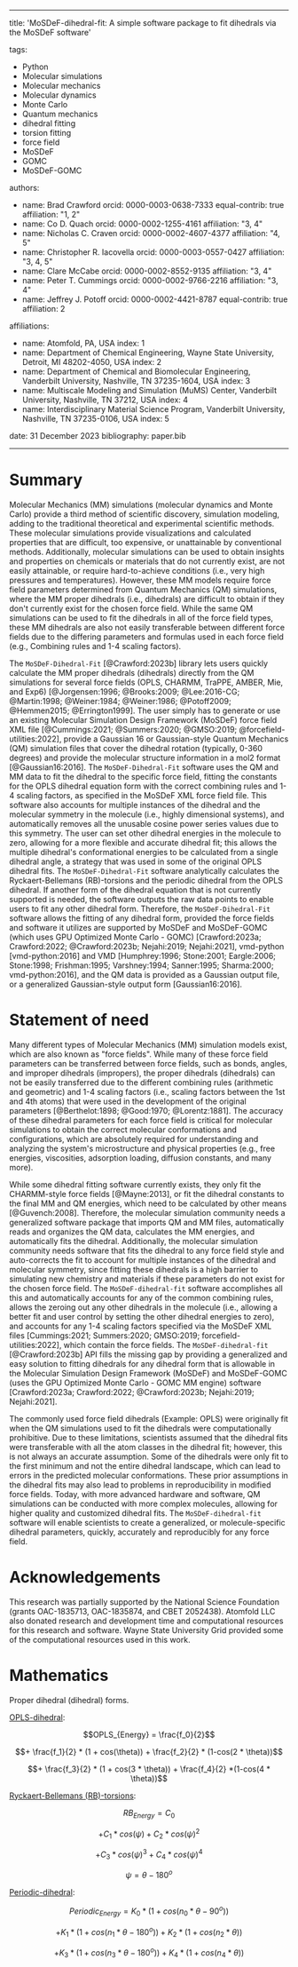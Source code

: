 
---
title: 'MoSDeF-dihedral-fit: A simple software package to fit dihedrals via the MoSDeF software'

tags:
  - Python
  - Molecular simulations
  - Molecular mechanics
  - Molecular dynamics
  - Monte Carlo
  - Quantum mechanics
  - dihedral fitting
  - torsion fitting
  - force field
  - MoSDeF
  - GOMC
  - MoSDeF-GOMC

authors:
  - name: Brad Crawford
    orcid: 0000-0003-0638-7333
    equal-contrib: true
    affiliation: "1, 2"
  - name: Co D. Quach
    orcid: 0000-0002-1255-4161
    affiliation: "3, 4"
  - name: Nicholas C. Craven
    orcid: 0000-0002-4607-4377
    affiliation: "4, 5"
  - name: Christopher R. Iacovella
    orcid: 0000-0003-0557-0427
    affiliation: "3, 4, 5"
  - name: Clare McCabe
    orcid: 0000-0002-8552-9135
    affiliation: "3, 4"
  - name: Peter T. Cummings
    orcid: 0000-0002-9766-2216
    affiliation: "3, 4"
  - name: Jeffrey J. Potoff
    orcid: 0000-0002-4421-8787
    equal-contrib: true
    affiliation: 2

affiliations:
 - name: Atomfold, PA, USA
   index: 1
 - name: Department of Chemical Engineering, Wayne State University, Detroit, MI 48202-4050, USA
   index: 2
 - name: Department of Chemical and Biomolecular Engineering, Vanderbilt University, Nashville, TN 37235-1604, USA
   index: 3
 - name: Multiscale Modeling and Simulation (MuMS) Center, Vanderbilt University, Nashville, TN 37212, USA
   index: 4
 - name: Interdisciplinary Material Science Program, Vanderbilt University, Nashville, TN 37235-0106, USA
   index: 5

date: 31 December 2023
bibliography: paper.bib

---

# Summary

Molecular Mechanics (MM) simulations (molecular dynamics and Monte Carlo) provide a third method of scientific discovery, simulation modeling, adding to the traditional theoretical and experimental scientific methods.  These molecular simulations provide visualizations and calculated properties that are difficult, too expensive, or unattainable by conventional methods.  Additionally, molecular simulations can be used to obtain insights and properties on chemicals or materials that do not currently exist, are not easily attainable, or require hard-to-achieve conditions (i.e., very high pressures and temperatures).  However, these MM models require force field parameters determined from Quantum Mechanics (QM) simulations, where the MM proper dihedrals (i.e., dihedrals) are difficult to obtain if they don't currently exist for the chosen force field. While the same QM simulations can be used to fit the dihedrals in all of the force field types, these MM dihedrals are also not easily transferable between different force fields due to the differing parameters and formulas used in each force field (e.g., Combining rules and 1-4 scaling factors).

The `MoSDeF-Dihedral-Fit` [@Crawford:2023b] library lets users quickly calculate the MM proper dihedrals (dihedrals) directly from the QM simulations for several force fields (OPLS, CHARMM, TraPPE, AMBER, Mie, and Exp6) [@Jorgensen:1996; @Brooks:2009; @Lee:2016-CG; @Martin:1998; @Weiner:1984; @Weiner:1986; @Potoff2009; @Hemmen2015; @Errington1999].  The user simply has to generate or use an existing Molecular Simulation Design Framework (MoSDeF) force field XML file [@Cummings:2021; @Summers:2020; @GMSO:2019; @forcefield-utilities:2022], provide a Gaussian 16 or Gaussian-style Quantum Mechanics (QM) simulation files that cover the dihedral rotation (typically, 0-360 degrees) and provide the molecular structure information in a mol2 format [@Gaussian16:2016].  The `MoSDeF-Dihedral-Fit` software uses the QM and MM data to fit the dihedral to the specific force field, fitting the constants for the OPLS dihedral equation form with the correct combining rules and 1-4 scaling factors, as specified in the MoSDeF XML force field file. This software also accounts for multiple instances of the dihedral and the molecular symmetry in the molecule (i.e., highly dimensional systems), and automatically removes all the unusable cosine power series values due to this symmetry.  The user can set other dihedral energies in the molecule to zero, allowing for a more flexible and accurate dihedral fit; this allows the multiple dihedral's conformational energies to be calculated from a single dihedral angle, a strategy that was used in some of the original OPLS dihedral fits.  The `MoSDeF-Dihedral-Fit` software analytically calculates the Ryckaert-Bellemans (RB)-torsions and the periodic dihedral from the OPLS dihedral.  If another form of the dihedral equation that is not currently supported is needed, the software outputs the raw data points to enable users to fit any other dihedral form.  Therefore, the `MoSDeF-Dihedral-Fit` software allows the fitting of any dihedral form, provided the force fields and software it utilizes are supported by MoSDeF and MoSDeF-GOMC (which uses GPU Optimized Monte Carlo - GOMC) [Crawford:2023a; Crawford:2022; @Crawford:2023b; Nejahi:2019; Nejahi:2021], vmd-python [vmd-python:2016] and VMD [Humphrey:1996; Stone:2001; Eargle:2006; Stone:1998; Frishman:1995; Varshney:1994; Sanner:1995; Sharma:2000; vmd-python:2016], and the QM data is provided as a Gaussian output file, or a generalized Gaussian-style output form [Gaussian16:2016].


# Statement of need

Many different types of Molecular Mechanics (MM) simulation models exist, which are also known as "force fields".  While many of these force field parameters can be transferred between force fields, such as bonds, angles, and improper dihedrals (impropers), the proper dihedrals (dihedrals) can not be easily transferred due to the different combining rules (arithmetic and geometric) and 1-4 scaling factors (i.e., scaling factors between the 1st and 4th atoms) that were used in the development of the original parameters [@Berthelot:1898; @Good:1970; @Lorentz:1881]. The accuracy of these dihedral parameters for each force field is critical for molecular simulations to obtain the correct molecular conformations and configurations, which are absolutely required for understanding and analyzing the system's microstructure and physical properties (e.g., free energies, viscosities, adsorption loading, diffusion constants, and many more).

While some dihedral fitting software currently exists, they only fit the CHARMM-style force fields [@Mayne:2013], or fit the dihedral constants to the final MM and QM energies, which need to be calculated by other means [@Guvench:2008].  Therefore, the molecular simulation community needs a generalized software package that imports QM and MM files, automatically reads and organizes the QM data, calculates the MM energies, and automatically fits the dihedral.  Additionally, the molecular simulation community needs software that fits the dihedral to any force field style and auto-corrects the fit to account for multiple instances of the dihedral and molecular symmetry, since fitting these dihedrals is a high barrier to simulating new chemistry and materials if these parameters do not exist for the chosen force field.  The `MoSDeF-dihedral-fit` software accomplishes all this and automatically accounts for any of the common combining rules, allows the zeroing out any other dihedrals in the molecule (i.e., allowing a better fit and user control by setting the other dihedral energies to zero), and accounts for any 1-4 scaling factors specified via the MoSDeF XML files [Cummings:2021; Summers:2020; GMSO:2019; forcefield-utilities:2022], which contain the force fields. The `MoSDeF-dihedral-fit` [@Crawford:2023b] API fills the missing gap by providing a generalized and easy solution to fitting dihedrals for any dihedral form that is allowable in the Molecular Simulation Design Framework (MoSDeF) and MoSDeF-GOMC (uses the GPU Optimized Monte Carlo - GOMC MM engine) software [Crawford:2023a; Crawford:2022; @Crawford:2023b; Nejahi:2019; Nejahi:2021].

The commonly used force field dihedrals (Example: OPLS) were originally fit when the QM simulations used to fit the dihedrals were computationally prohibitive.  Due to these limitations, scientists assumed that the dihedral fits were transferable with all the atom classes in the dihedral fit; however, this is not always an accurate assumption.  Some of the dihedrals were only fit to the first minimum and not the entire dihedral landscape, which can lead to errors in the predicted molecular conformations.  These prior assumptions in the dihedral fits may also lead to problems in reproducibility in modified force fields.  Today, with more advanced hardware and software, QM simulations can be conducted with more complex molecules, allowing for higher quality and customized dihedral fits.  The `MoSDeF-dihedral-fit` software will enable scientists to create a generalized, or molecule-specific dihedral parameters, quickly, accurately and reproducibly for any force field.

# Acknowledgements

This research was partially supported by the National Science Foundation (grants OAC-1835713, OAC-1835874, and CBET 2052438).  Atomfold LLC also donated research and development time and computational resources for this research and software.  Wayne State University Grid provided some of the computational resources used in this work.

# Mathematics

Proper dihedral (dihedral) forms.


<u>OPLS-dihedral</u>:

$$OPLS_{Energy} = \frac{f_0}{2}$$

$$+ \frac{f_1}{2} * (1 + cos(\theta)) + \frac{f_2}{2} * (1-cos(2 * \theta))$$

$$+ \frac{f_3}{2} * (1 + cos(3 * \theta)) + \frac{f_4}{2}  *(1-cos(4 * \theta))$$

<u>Ryckaert-Bellemans (RB)-torsions</u>:

$$RB_{Energy} = C_0$$

$$+ C_1 * cos(\psi) + C_2 * cos(\psi)^2$$

$$+ C_3 * cos(\psi)^3 + C_4 * cos(\psi)^4$$

$$\psi = \theta - 180^o$$

<u>Periodic-dihedral</u>:

$$Periodic_{Energy} = K_0 * (1 + cos(n_0*\theta - 90^o))$$

$$+ K_1 * (1 + cos(n_1*\theta - 180^o)) + K_2 * (1 + cos(n_2*\theta))$$

$$+  K_3 * (1 + cos(n_3*\theta - 180^o)) +  K_4 * (1 + cos(n_4*\theta))$$
